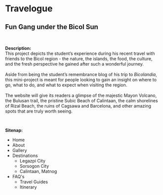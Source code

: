 # Travelogue

## Fun Gang under the Bicol Sun

<br/>

**Description:**
<br/>
This project depicts the student’s experience during his recent travel with friends to the Bicol region - the nature, the islands, the food, the culture, and the fresh perspective he gained after such a wonderful journey.
<br/>
<br/>
Aside from being the student’s remembrance blog of his trip to _Bicolandia_, this mini-project is meant for people looking to gain an insight on where to go, what to do, and what to expect when visiting the region.
<br/>
<br/>
The website will give its readers a glimpse of the majestic Mayon Volcano, the Bulusan trail, the pristine Subic Beach of Calintaan, the calm shorelines of Rizal Beach, the ruins of Cagsawa and Barcelona, and other amazing spots that are truly worth seeing.

<br/>

**Sitenap:**
<br/>

- Home
- About
- Gallery
- Destinations
  - Legazpi City
  - Sorsogon City
  - Calintaan, Matnog
- FAQ's
  - Travel Guides
  - Itinerary
